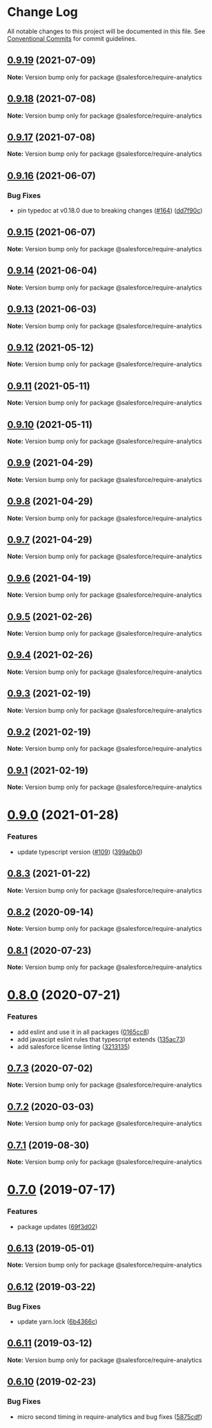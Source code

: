 # Change Log

All notable changes to this project will be documented in this file.
See [Conventional Commits](https://conventionalcommits.org) for commit guidelines.

## [0.9.19](https://github.com/forcedotcom/sfdx-dev-packages/compare/@salesforce/require-analytics@0.9.18...@salesforce/require-analytics@0.9.19) (2021-07-09)

**Note:** Version bump only for package @salesforce/require-analytics





## [0.9.18](https://github.com/forcedotcom/sfdx-dev-packages/compare/@salesforce/require-analytics@0.9.17...@salesforce/require-analytics@0.9.18) (2021-07-08)

**Note:** Version bump only for package @salesforce/require-analytics





## [0.9.17](https://github.com/forcedotcom/sfdx-dev-packages/compare/@salesforce/require-analytics@0.9.16...@salesforce/require-analytics@0.9.17) (2021-07-08)

**Note:** Version bump only for package @salesforce/require-analytics





## [0.9.16](https://github.com/forcedotcom/sfdx-dev-packages/compare/@salesforce/require-analytics@0.9.15...@salesforce/require-analytics@0.9.16) (2021-06-07)


### Bug Fixes

* pin typedoc at v0.18.0 due to breaking changes ([#164](https://github.com/forcedotcom/sfdx-dev-packages/issues/164)) ([dd7f90c](https://github.com/forcedotcom/sfdx-dev-packages/commit/dd7f90cb7b5c9a2508ac0f10ba4b6ec54d262165))





## [0.9.15](https://github.com/forcedotcom/sfdx-dev-packages/compare/@salesforce/require-analytics@0.9.14...@salesforce/require-analytics@0.9.15) (2021-06-07)

**Note:** Version bump only for package @salesforce/require-analytics





## [0.9.14](https://github.com/forcedotcom/sfdx-dev-packages/compare/@salesforce/require-analytics@0.9.13...@salesforce/require-analytics@0.9.14) (2021-06-04)

**Note:** Version bump only for package @salesforce/require-analytics





## [0.9.13](https://github.com/forcedotcom/sfdx-dev-packages/compare/@salesforce/require-analytics@0.9.12...@salesforce/require-analytics@0.9.13) (2021-06-03)

**Note:** Version bump only for package @salesforce/require-analytics





## [0.9.12](https://github.com/forcedotcom/sfdx-dev-packages/compare/@salesforce/require-analytics@0.9.11...@salesforce/require-analytics@0.9.12) (2021-05-12)

**Note:** Version bump only for package @salesforce/require-analytics





## [0.9.11](https://github.com/forcedotcom/sfdx-dev-packages/compare/@salesforce/require-analytics@0.9.10...@salesforce/require-analytics@0.9.11) (2021-05-11)

**Note:** Version bump only for package @salesforce/require-analytics





## [0.9.10](https://github.com/forcedotcom/sfdx-dev-packages/compare/@salesforce/require-analytics@0.9.9...@salesforce/require-analytics@0.9.10) (2021-05-11)

**Note:** Version bump only for package @salesforce/require-analytics





## [0.9.9](https://github.com/forcedotcom/sfdx-dev-packages/compare/@salesforce/require-analytics@0.9.8...@salesforce/require-analytics@0.9.9) (2021-04-29)

**Note:** Version bump only for package @salesforce/require-analytics





## [0.9.8](https://github.com/forcedotcom/sfdx-dev-packages/compare/@salesforce/require-analytics@0.9.7...@salesforce/require-analytics@0.9.8) (2021-04-29)

**Note:** Version bump only for package @salesforce/require-analytics





## [0.9.7](https://github.com/forcedotcom/sfdx-dev-packages/compare/@salesforce/require-analytics@0.9.6...@salesforce/require-analytics@0.9.7) (2021-04-29)

**Note:** Version bump only for package @salesforce/require-analytics





## [0.9.6](https://github.com/forcedotcom/sfdx-dev-packages/compare/@salesforce/require-analytics@0.9.5...@salesforce/require-analytics@0.9.6) (2021-04-19)

**Note:** Version bump only for package @salesforce/require-analytics





## [0.9.5](https://github.com/forcedotcom/sfdx-dev-packages/compare/@salesforce/require-analytics@0.9.4...@salesforce/require-analytics@0.9.5) (2021-02-26)

**Note:** Version bump only for package @salesforce/require-analytics





## [0.9.4](https://github.com/forcedotcom/sfdx-dev-packages/compare/@salesforce/require-analytics@0.9.3...@salesforce/require-analytics@0.9.4) (2021-02-26)

**Note:** Version bump only for package @salesforce/require-analytics





## [0.9.3](https://github.com/forcedotcom/sfdx-dev-packages/compare/@salesforce/require-analytics@0.9.2...@salesforce/require-analytics@0.9.3) (2021-02-19)

**Note:** Version bump only for package @salesforce/require-analytics





## [0.9.2](https://github.com/forcedotcom/sfdx-dev-packages/compare/@salesforce/require-analytics@0.9.1...@salesforce/require-analytics@0.9.2) (2021-02-19)

**Note:** Version bump only for package @salesforce/require-analytics





## [0.9.1](https://github.com/forcedotcom/sfdx-dev-packages/compare/@salesforce/require-analytics@0.9.0...@salesforce/require-analytics@0.9.1) (2021-02-19)

**Note:** Version bump only for package @salesforce/require-analytics





# [0.9.0](https://github.com/forcedotcom/sfdx-dev-packages/compare/@salesforce/require-analytics@0.8.3...@salesforce/require-analytics@0.9.0) (2021-01-28)


### Features

* update typescript version ([#109](https://github.com/forcedotcom/sfdx-dev-packages/issues/109)) ([399a0b0](https://github.com/forcedotcom/sfdx-dev-packages/commit/399a0b03aa831f25511bb3391702c10dc5c4a488))





## [0.8.3](https://github.com/forcedotcom/sfdx-dev-packages/compare/@salesforce/require-analytics@0.8.2...@salesforce/require-analytics@0.8.3) (2021-01-22)

**Note:** Version bump only for package @salesforce/require-analytics





## [0.8.2](https://github.com/forcedotcom/sfdx-dev-packages/compare/@salesforce/require-analytics@0.8.1...@salesforce/require-analytics@0.8.2) (2020-09-14)

**Note:** Version bump only for package @salesforce/require-analytics





## [0.8.1](https://github.com/forcedotcom/sfdx-dev-packages/compare/@salesforce/require-analytics@0.8.0...@salesforce/require-analytics@0.8.1) (2020-07-23)

**Note:** Version bump only for package @salesforce/require-analytics





# [0.8.0](https://github.com/forcedotcom/sfdx-dev-packages/compare/@salesforce/require-analytics@0.7.3...@salesforce/require-analytics@0.8.0) (2020-07-21)


### Features

* add eslint and use it in all packages ([0165cc8](https://github.com/forcedotcom/sfdx-dev-packages/commit/0165cc8853079c7f987dddfb60ced3efb00deea0))
* add javascipt eslint rules that typescript extends ([135ac73](https://github.com/forcedotcom/sfdx-dev-packages/commit/135ac73b8c513d8950ac69373349361d9f600a8c))
* add salesforce license linting ([3213135](https://github.com/forcedotcom/sfdx-dev-packages/commit/3213135f34956335ef2c123ec680c2de2bc7f10f))





## [0.7.3](https://github.com/forcedotcom/sfdx-dev-packages/compare/@salesforce/require-analytics@0.7.2...@salesforce/require-analytics@0.7.3) (2020-07-02)

**Note:** Version bump only for package @salesforce/require-analytics





## [0.7.2](https://github.com/forcedotcom/sfdx-dev-packages/compare/@salesforce/require-analytics@0.7.1...@salesforce/require-analytics@0.7.2) (2020-03-03)

**Note:** Version bump only for package @salesforce/require-analytics





## [0.7.1](https://github.com/forcedotcom/sfdx-dev-packages/compare/@salesforce/require-analytics@0.7.0...@salesforce/require-analytics@0.7.1) (2019-08-30)

**Note:** Version bump only for package @salesforce/require-analytics





# [0.7.0](https://github.com/forcedotcom/sfdx-dev-packages/compare/@salesforce/require-analytics@0.6.13...@salesforce/require-analytics@0.7.0) (2019-07-17)


### Features

* package updates ([69f3d02](https://github.com/forcedotcom/sfdx-dev-packages/commit/69f3d02))





## [0.6.13](https://github.com/forcedotcom/sfdx-dev-packages/compare/@salesforce/require-analytics@0.6.12...@salesforce/require-analytics@0.6.13) (2019-05-01)

**Note:** Version bump only for package @salesforce/require-analytics





## [0.6.12](https://github.com/forcedotcom/sfdx-dev-packages/compare/@salesforce/require-analytics@0.6.11...@salesforce/require-analytics@0.6.12) (2019-03-22)


### Bug Fixes

* update yarn.lock ([6b4366c](https://github.com/forcedotcom/sfdx-dev-packages/commit/6b4366c))





## [0.6.11](https://github.com/forcedotcom/sfdx-dev-packages/compare/@salesforce/require-analytics@0.6.10...@salesforce/require-analytics@0.6.11) (2019-03-12)

**Note:** Version bump only for package @salesforce/require-analytics





## [0.6.10](https://github.com/forcedotcom/sfdx-dev-packages/compare/@salesforce/require-analytics@0.6.9...@salesforce/require-analytics@0.6.10) (2019-02-23)


### Bug Fixes

* micro second timing in require-analytics and bug fixes ([5875cdf](https://github.com/forcedotcom/sfdx-dev-packages/commit/5875cdf))
